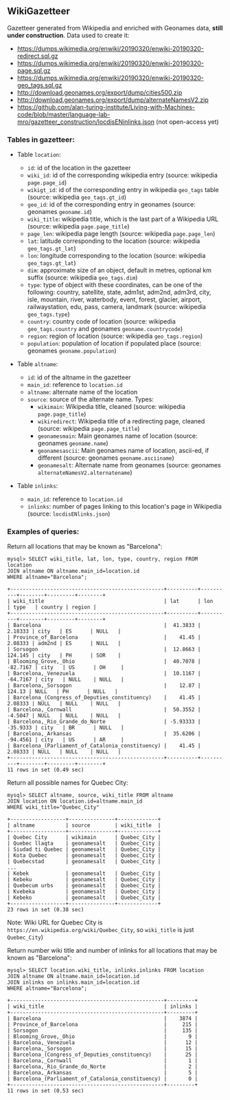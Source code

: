 ## WikiGazetteer

Gazetteer generated from Wikipedia and enriched with Geonames data, **still under construction**. Data used to create it:
* https://dumps.wikimedia.org/enwiki/20190320/enwiki-20190320-redirect.sql.gz
* https://dumps.wikimedia.org/enwiki/20190320/enwiki-20190320-page.sql.gz
* https://dumps.wikimedia.org/enwiki/20190320/enwiki-20190320-geo_tags.sql.gz
* http://download.geonames.org/export/dump/cities500.zip
* http://download.geonames.org/export/dump/alternateNamesV2.zip
* https://github.com/alan-turing-institute/Living-with-Machines-code/blob/master/language-lab-mro/gazetteer_construction/locdisENinlinks.json (not open-access yet)

### Tables in gazetteer:

* Table `location`:
  * `id`: id of the location in the gazetteer
  * `wiki_id`: id of the corresponding wikipedia entry (source: wikipedia `page.page_id`)
  * `wikigt_id`: id of the corresponding entry in wikipedia `geo_tags` table (source: wikipedia `geo_tags.gt_id`)
  * `geo_id`: id of the corresponding entry in geonames (source: geonames `geoname.id`)
  * `wiki_title`: wikipedia title, which is the last part of a Wikipedia URL (source: wikipedia `page.page_title`)
  * `page_len`: wikipedia page length (source: wikipedia `page.page_len`)
  * `lat`: latitude corresponding to the location (source: wikipedia `geo_tags.gt_lat`)
  * `lon`: longitude corresponding to the location (source: wikipedia `geo_tags.gt_lat`) 
  * `dim`: approximate size of an object, default in metres, optional km suffix (source: wikipedia `geo_tags.dim`)
  * `type`: type of object with these coordinates, can be one of the following: country, satellite, state, adm1st, adm2nd, adm3rd, city, isle, mountain, river, waterbody, event, forest, glacier, airport, railwaystation, edu, pass, camera, landmark (source: wikipedia `geo_tags.type`)
  * `country`: country code of location (source: wikipedia `geo_tags.country` and geonames `geoname.countrycode`)
  * `region`: region of location (source: wikipedia `geo_tags.region`)
  * `population`: population of location if populated place (source: geonames `geoname.population`)

* Table `altname`:
  * `id`: id of the altname in the gazetteer
  * `main_id`: reference to `location.id`
  * `altname`: alternate name of the location
  * `source`: source of the alternate name. Types:
    * `wikimain`: Wikipedia title, cleaned (source: wikipedia `page.page_title`)
    * `wikiredirect`: Wikipedia title of a redirecting page, cleaned (source: wikipedia `page.page_title`)
    * `geonamesmain`: Main geonames name of location (source: geonames `geoname.name`)
    * `geonamesascii`: Main geonames name of location, ascii-ed, if different (source: geonames `geoname.asciiname`)
    * `geonamesalt`: Alternate name from geonames (source: geonames `alternateNamesV2.alternatename`)

* Table `inlinks`:
  * `main_id`: reference to `location.id`
  * `inlinks`: number of pages linking to this location's page in Wikipedia (source: `locdisENlinks.json`)

### Examples of queries:

Return all locations that may be known as "Barcelona":
```
mysql> SELECT wiki_title, lat, lon, type, country, region FROM location
JOIN altname ON altname.main_id=location.id
WHERE altname="Barcelona";

+--------------------------------------------------+----------+----------+--------+---------+--------+
| wiki_title                                       | lat      | lon      | type   | country | region |
+--------------------------------------------------+----------+----------+--------+---------+--------+
| Barcelona                                        |  41.3833 |  2.18333 | city   | ES      | NULL   |
| Province_of_Barcelona                            |    41.45 |  2.08333 | adm2nd | ES      | NULL   |
| Sorsogon                                         |  12.8663 |  124.145 | city   | PH      | SOR    |
| Blooming_Grove,_Ohio                             |  40.7078 | -82.7167 | city   | US      | OH     |
| Barcelona,_Venezuela                             |  10.1167 | -64.7167 | city   | NULL    | NULL   |
| Barcelona,_Sorsogon                              |    12.87 |   124.13 | NULL   | PH      | NULL   |
| Barcelona_(Congress_of_Deputies_constituency)    |    41.45 |  2.08333 | NULL   | NULL    | NULL   |
| Barcelona,_Cornwall                              |  50.3552 |  -4.5047 | NULL   | NULL    | NULL   |
| Barcelona,_Rio_Grande_do_Norte                   | -5.93333 | -35.9333 | city   | BR      | NULL   |
| Barcelona,_Arkansas                              |  35.6206 | -94.4561 | city   | US      | AR     |
| Barcelona_(Parliament_of_Catalonia_constituency) |    41.45 |  2.08333 | NULL   | NULL    | NULL   |
+--------------------------------------------------+----------+----------+--------+---------+--------+
11 rows in set (0.49 sec)
```

Return all possible names for Quebec City: 
```
mysql> SELECT altname, source, wiki_title FROM altname
JOIN location ON location.id=altname.main_id
WHERE wiki_title="Quebec_City"

+------------------+---------------+-------------+
| altname          | source        | wiki_title  |
+------------------+---------------+-------------+
| Quebec City      | wikimain      | Quebec_City |
| Quebec llaqta    | geonamesalt   | Quebec_City |
| Siudad ti Quebec | geonamesalt   | Quebec_City |
| Kota Quebec      | geonamesalt   | Quebec_City |
| Quebecstad       | geonamesalt   | Quebec_City |
...
| Kebek            | geonamesalt   | Quebec_City |
| Kebeku           | geonamesalt   | Quebec_City |
| Quebecum urbs    | geonamesalt   | Quebec_City |
| Kvebeka          | geonamesalt   | Quebec_City |
| Kebeko           | geonamesalt   | Quebec_City |
+------------------+---------------+-------------+
23 rows in set (0.38 sec)
```
Note: Wiki URL for Quebec City is `https://en.wikipedia.org/wiki/Quebec_City`, so `wiki_title` is just `Quebec_City`)

Return number wiki title and number of inlinks for all locations that may be known as "Barcelona":
```
mysql> SELECT location.wiki_title, inlinks.inlinks FROM location
JOIN altname ON altname.main_id=location.id
JOIN inlinks on inlinks.main_id=location.id
WHERE altname="Barcelona";

+--------------------------------------------------+---------+
| wiki_title                                       | inlinks |
+--------------------------------------------------+---------+
| Barcelona                                        |    3874 |
| Province_of_Barcelona                            |     215 |
| Sorsogon                                         |     135 |
| Blooming_Grove,_Ohio                             |       9 |
| Barcelona,_Venezuela                             |      12 |
| Barcelona,_Sorsogon                              |      15 |
| Barcelona_(Congress_of_Deputies_constituency)    |      25 |
| Barcelona,_Cornwall                              |       1 |
| Barcelona,_Rio_Grande_do_Norte                   |       2 |
| Barcelona,_Arkansas                              |       5 |
| Barcelona_(Parliament_of_Catalonia_constituency) |       0 |
+--------------------------------------------------+---------+
11 rows in set (0.53 sec)

```
